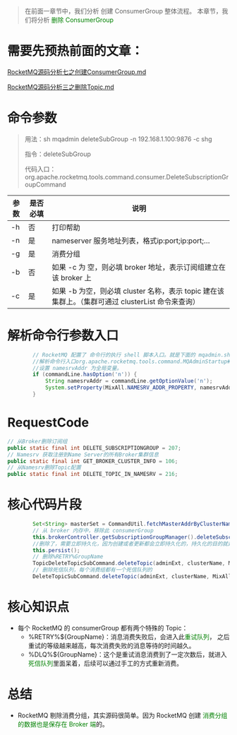 > 在前面一章节中，我们分析 创建 ConsumerGroup 整体流程。
> 本章节，我们将分析 <font color='green'>删除 ConsumerGroup</font>

# 需要先预热前面的文章：

[RocketMQ源码分析七之创建ConsumerGroup.md](RocketMQ源码分析七之创建ConsumerGroup.md)

[RocketMQ源码分析三之删除Topic.md](RocketMQ源码分析三之删除Topic.md)

# 命令参数

> 用法：sh mqadmin deleteSubGroup -n 192.168.1.100:9876 -c shg
>
> 指令：deleteSubGroup
>
> 代码入口：
> org.apache.rocketmq.tools.command.consumer.DeleteSubscriptionGroupCommand

| 参数 | 是否必填 | 说明                                                         |
| ---- | -------- | ------------------------------------------------------------ |
| -h   | 否       | 打印帮助                                                     |
| -n   | 是       | nameserver 服务地址列表，格式ip:port;ip:port;…                |
| -g   | 是       | 消费分组                                                     |
| -b   | 否       | 如果 -c 为 空，则必填 broker 地址，表示订阅组建立在该 broker 上 |
| -c   | 是       | 如果 -b 为空，则必填 cluster 名称，表示 topic 建在该集群上。（集群可通过 clusterList 命令来查询） |

# 解析命令行参数入口

```java
        // RocketMQ 配置了 命令行的执行 shell 脚本入口。就是下面的 mqadmin.sh 这个文件mqadmin.sh
        //解析命令行入口org.apache.rocketmq.tools.command.MQAdminStartup#main0
        //设置 namesrvAddr 为全局变量。
        if (commandLine.hasOption('n')) {
            String namesrvAddr = commandLine.getOptionValue('n');
            System.setProperty(MixAll.NAMESRV_ADDR_PROPERTY, namesrvAddr);
        }
```

# RequestCode

```java
// 从Broker删除订阅组
public static final int DELETE_SUBSCRIPTIONGROUP = 207;
// Namesrv 获取注册到Name Server的所有Broker集群信息
public static final int GET_BROKER_CLUSTER_INFO = 106;
// 从Namesrv删除Topic配置
public static final int DELETE_TOPIC_IN_NAMESRV = 216;
```

# 核心代码片段

```java
        Set<String> masterSet = CommandUtil.fetchMasterAddrByClusterName(adminExt, clusterName);
        // 从 broker 内存中，移除此 consumerGroup
        this.brokerController.getSubscriptionGroupManager().deleteSubscriptionGroupConfig(requestHeader.getGroupName());
        //删除了，需要立即持久化，因为创建或者更新都会立即持久化的，持久化的目的就是覆盖
        this.persist();
        // 删除%RETRY%GroupName 
        TopicDeleteTopicSubCommand.deleteTopic(adminExt, clusterName, MixAll.RETRY_GROUP_TOPIC_PREFIX + groupName);
        // 删除死信队列，每个消费组都有一个死信队列的
        DeleteTopicSubCommand.deleteTopic(adminExt, clusterName, MixAll.DLQ_GROUP_TOPIC_PREFIX + groupName);
```

# 核心知识点

- 每个 RocketMQ 的 consumerGroup 都有两个特殊的 Topic：
  - %RETRY%${GroupName}：消息消费失败后，会进入此<font color='green'>重试队列</font>，
  之后重试的等级越来越高，每次消费失败的消息等待的时间越久。
  - %DLQ%${GroupName}：这个是重试消息消费到了一定次数后，就进入<font color='green'>死信队列</font>里面呆着，后续可以通过手工的方式重新消费。



# 总结

- RocketMQ 剔除消费分组，其实源码很简单。因为 RocketMQ 创建 <font color='green'>消费分组的数据也是保存在 Broker 端</font>的。